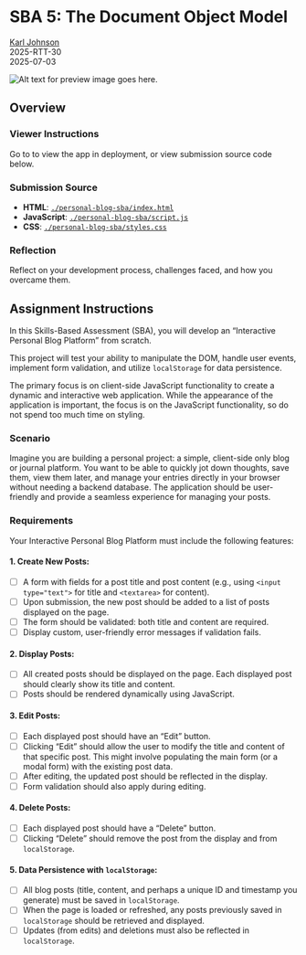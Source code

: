 # SBA 5: The Document Object Model

[Karl Johnson](https://github.com/hirekarl)  
2025-RTT-30  
<time datetime="2025-07-03">2025-07-03</time>  

![Alt text for preview image goes here.]()

## Overview
### Viewer Instructions
Go to []() to view the app in deployment, or view submission source code below.


### Submission Source
- **HTML**: [`./personal-blog-sba/index.html`](./personal-blog-sba/index.html)
- **JavaScript**: [`./personal-blog-sba/script.js`](./personal-blog-sba/script.js)
- **CSS**: [`./personal-blog-sba/styles.css`](./personal-blog-sba/styles.css)

### Reflection
Reflect on your development process, challenges faced, and how you overcame them.
>

## Assignment Instructions
In this Skills-Based Assessment (SBA), you will develop an “Interactive Personal Blog Platform” from scratch.

This project will test your ability to manipulate the DOM, handle user events, implement form validation, and utilize `localStorage` for data persistence.

The primary focus is on client-side JavaScript functionality to create a dynamic and interactive web application. While the appearance of the application is important, the focus is on the JavaScript functionality, so do not spend too much time on styling.

### Scenario
Imagine you are building a personal project: a simple, client-side only blog or journal platform. You want to be able to quickly jot down thoughts, save them, view them later, and manage your entries directly in your browser without needing a backend database. The application should be user-friendly and provide a seamless experience for managing your posts.

### Requirements
Your Interactive Personal Blog Platform must include the following features:

#### 1. Create New Posts:
- [ ] A form with fields for a post title and post content (e.g., using `<input type="text">` for title and `<textarea>` for content).
- [ ] Upon submission, the new post should be added to a list of posts displayed on the page.
- [ ] The form should be validated: both title and content are required.
- [ ] Display custom, user-friendly error messages if validation fails.

#### 2. Display Posts:
- [ ] All created posts should be displayed on the page. Each displayed post should clearly show its title and content.
- [ ] Posts should be rendered dynamically using JavaScript.

#### 3. Edit Posts:
- [ ] Each displayed post should have an “Edit” button.
- [ ] Clicking “Edit” should allow the user to modify the title and content of that specific post. This might involve populating the main form (or a modal form) with the existing post data.
- [ ] After editing, the updated post should be reflected in the display.
- [ ] Form validation should also apply during editing.

#### 4. Delete Posts:
- [ ] Each displayed post should have a “Delete” button.
- [ ] Clicking “Delete” should remove the post from the display and from `localStorage`.

#### 5. Data Persistence with `localStorage`:
- [ ] All blog posts (title, content, and perhaps a unique ID and timestamp you generate) must be saved in `localStorage`.
- [ ] When the page is loaded or refreshed, any posts previously saved in `localStorage` should be retrieved and displayed.
- [ ] Updates (from edits) and deletions must also be reflected in `localStorage`.